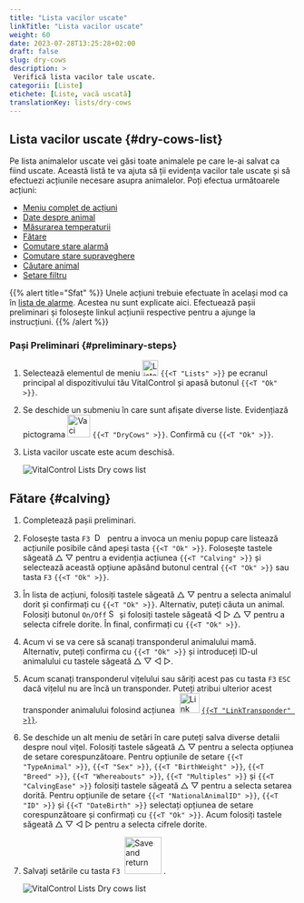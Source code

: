 ```yaml
---
title: "Lista vacilor uscate"
linkTitle: "Lista vacilor uscate"
weight: 60
date: 2023-07-28T13:25:28+02:00
draft: false
slug: dry-cows
description: >
 Verifică lista vacilor tale uscate.
categorii: [Liste]
etichete: [Liste, vacă uscată]
translationKey: lists/dry-cows
---
```

## Lista vacilor uscate {#dry-cows-list}

Pe lista animalelor uscate vei găsi toate animalele pe care le-ai salvat ca fiind uscate. Această listă te va ajuta să ții evidența vacilor tale uscate și să efectuezi acțiunile necesare asupra animalelor. Poți efectua următoarele acțiuni:

- [Meniu complet de acțiuni](../alarm/#full-action-menu)
- [Date despre animal](../alarm/#animal-data)
- [Măsurarea temperaturii](../alarm/#take-temperature)
- [Fătare](#calving)
- [Comutare stare alarmă](../on-watch/#toggle-alarm-status)
- [Comutare stare supraveghere](../alarm/#toggle-watch-status)
- [Căutare animal](../alarm/#search-animal)
- [Setare filtru](../alarm/#set-filter)

{{% alert title="Sfat" %}}
Unele acțiuni trebuie efectuate în același mod ca în [lista de alarme](../alarm). Acestea nu sunt explicate aici. Efectuează pașii preliminari și folosește linkul acțiunii respective pentru a ajunge la instrucțiuni.
{{% /alert %}}

### Pași Preliminari {#preliminary-steps}

1. Selectează elementul de meniu <img src="/icons/main/lists.svg" width="28" align="bottom" alt="Liste" /> `{{<T "Lists" >}}` pe ecranul principal al dispozitivului tău VitalControl și apasă butonul `{{<T "Ok" >}}`.

2. Se deschide un submeniu în care sunt afișate diverse liste. Evidențiază pictograma <img src="/icons/lists/drycows.svg" width="40" align="bottom" alt="Vaci uscate" /> `{{<T "DryCows" >}}`. Confirmă cu `{{<T "Ok" >}}`.

3. Lista vacilor uscate este acum deschisă.

   ![VitalControl Lists Dry cows list](../images/firststeps5.png "Pași Preliminari")

## Fătare {#calving}

1. Completează pașii preliminari.

2. Folosește tasta `F3` &nbsp;<img src="/icons/footer/open-popup.svg" width="15" align="bottom" alt="Deschide popup" />&nbsp; pentru a invoca un meniu popup care listează acțiunile posibile când apeși tasta `{{<T "Ok" >}}`. Folosește tastele săgeată △ ▽ pentru a evidenția acțiunea `{{<T "Calving" >}}` și selectează această opțiune apăsând butonul central `{{<T "Ok" >}}` sau tasta `F3` `{{<T "Ok" >}}`.


3. În lista de acțiuni, folosiți tastele săgeată △ ▽ pentru a selecta animalul dorit și confirmați cu `{{<T "Ok" >}}`. Alternativ, puteți căuta un animal. Folosiți butonul `On/Off` <img src="/icons/footer/search.svg" width="15" align="bottom" alt="Search" /> și folosiți tastele săgeată ◁ ▷ △ ▽ pentru a selecta cifrele dorite. În final, confirmați cu `{{<T "Ok" >}}`.

4. Acum vi se va cere să scanați transponderul animalului mamă. Alternativ, puteți confirma cu `{{<T "Ok" >}}` și introduceți ID-ul animalului cu tastele săgeată △ ▽ ◁ ▷.

5. Acum scanați transponderul vițelului sau săriți acest pas cu tasta `F3` `ESC` dacă vițelul nu are încă un transponder. Puteți atribui ulterior acest transponder animalului folosind acțiunea &nbsp;<img src="/icons/actions/link-transponder.svg" width="35" align="bottom" alt="Link transponder" /> [`{{<T "LinkTransponder" >}}`](../../actions/link-transponder).

6. Se deschide un alt meniu de setări în care puteți salva diverse detalii despre noul vițel. Folosiți tastele săgeată △ ▽ pentru a selecta opțiunea de setare corespunzătoare. Pentru opțiunile de setare `{{<T "TypeAnimal" >}}`, `{{<T "Sex" >}}`, `{{<T "BirthWeight" >}}`, `{{<T "Breed" >}}`, `{{<T "Whereabouts" >}}`, `{{<T "Multiples" >}}` și `{{<T "CalvingEase" >}}` folosiți tastele săgeată △ ▽ pentru a selecta setarea dorită. Pentru opțiunile de setare `{{<T "NationalAnimalID" >}}`, `{{<T "ID" >}}` și `{{<T "DateBirth" >}}` selectați opțiunea de setare corespunzătoare și confirmați cu `{{<T "Ok" >}}`. Acum folosiți tastele săgeată △ ▽ ◁ ▷ pentru a selecta cifrele dorite.

7. Salvați setările cu tasta `F3` &nbsp;<img src="/icons/footer/save_exit.svg" width="65" align="bottom" alt="Save and return" />&nbsp;.

   ![VitalControl Lists Dry cows list](../images/calving.png "Calving")
   
